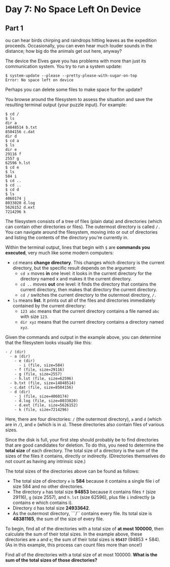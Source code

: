 # Day 7: No Space Left On Device

## Part 1
ou can hear birds chirping and raindrops hitting leaves as the expedition proceeds. Occasionally, you can even hear much louder sounds in the distance; how big do the animals get out here, anyway?

The device the Elves gave you has problems with more than just its communication system. You try to run a system update:

```
$ system-update --please --pretty-please-with-sugar-on-top
Error: No space left on device
```

Perhaps you can delete some files to make space for the update?

You browse around the filesystem to assess the situation and save the resulting terminal output (your puzzle input). For example:
```
$ cd /
$ ls
dir a
14848514 b.txt
8504156 c.dat
dir d
$ cd a
$ ls
dir e
29116 f
2557 g
62596 h.lst
$ cd e
$ ls
584 i
$ cd ..
$ cd ..
$ cd d
$ ls
4060174 j
8033020 d.log
5626152 d.ext
7214296 k
```

The filesystem consists of a tree of files (plain data) and directories (which can contain other directories or files). The outermost directory is called ```/.``` You can navigate around the filesystem, moving into or out of directories and listing the contents of the directory you're currently in.

Within the terminal output, lines that begin with ```$``` are **commands you executed**, very much like some modern computers:

- ```cd``` means **change directory**. This changes which directory is the current directory, but the specific result depends on the argument:
    - ```cd x``` moves **in** one level: it looks in the current directory for the directory named x and makes it the current directory.
    - ```cd ..``` moves **out** one level: it finds the directory that contains the current directory, then makes that directory the current directory.
    - ```cd /``` switches the current directory to the outermost directory, ```/.```
- ```ls``` means **list**. It prints out all of the files and directories immediately contained by the current directory:
    - ```123 abc``` means that the current directory contains a file named ```abc``` with size ```123```.
    - ```dir xyz``` means that the current directory contains a directory named ```xyz```.

Given the commands and output in the example above, you can determine that the filesystem looks visually like this:
```
- / (dir)
  - a (dir)
    - e (dir)
      - i (file, size=584)
    - f (file, size=29116)
    - g (file, size=2557)
    - h.lst (file, size=62596)
  - b.txt (file, size=14848514)
  - c.dat (file, size=8504156)
  - d (dir)
    - j (file, size=4060174)
    - d.log (file, size=8033020)
    - d.ext (file, size=5626152)
    - k (file, size=7214296)
```
Here, there are four directories: ```/``` (the outermost directory), ```a``` and ```d``` (which are in ```/```), and ```e``` (which is in ```a```). These directories also contain files of various sizes.

Since the disk is full, your first step should probably be to find directories that are good candidates for deletion. To do this, you need to determine the **total size** of each directory. The total size of a directory is the sum of the sizes of the files it contains, directly or indirectly. (Directories themselves do not count as having any intrinsic size.)

The total sizes of the directories above can be found as follows:

- The total size of directory ```e``` is **584** because it contains a single file i of size 584 and no other directories.
- The directory ```a``` has total size **94853** because it contains files ```f``` (size 29116), ```g``` (size 2557), and ```h.lst``` (size 62596), plus file ```i``` indirectly (a contains e which contains i).
- Directory ```d``` has total size **24933642**.
- As the outermost directory, ```/`` contains every file. Its total size is **48381165**, the sum of the size of every file.

To begin, find all of the directories with a total size of **at most 100000**, then calculate the sum of their total sizes. In the example above, these directories are ```a``` and ```e```; the sum of their total sizes is **```95437```** (94853 + 584). (As in this example, this process can count files more than once!)

Find all of the directories with a total size of at most 100000. **What is the sum of the total sizes of those directories?**